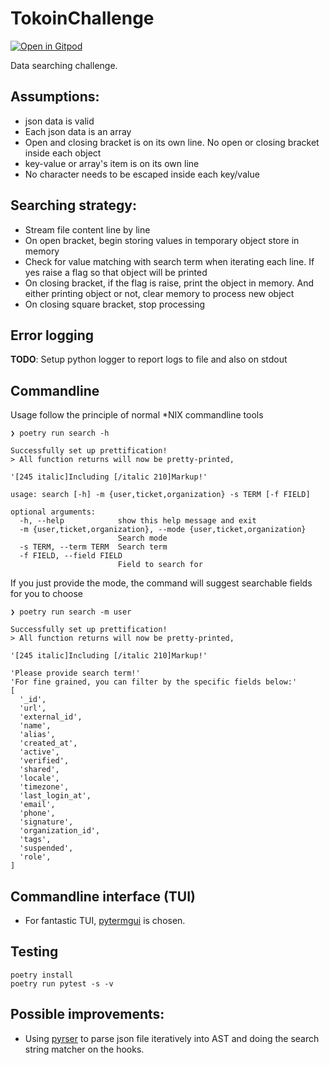 # TokoinChallenge

[![Open in Gitpod](https://gitpod.io/button/open-in-gitpod.svg)](https://gitpod.io/#https://github.com/InNoobWeTrust/tokoin_challenge)

Data searching challenge.

## Assumptions:
- json data is valid
- Each json data is an array
- Open and closing bracket is on its own line. No open or closing bracket inside each object
- key-value or array's item is on its own line
- No character needs to be escaped inside each key/value

## Searching strategy:
- Stream file content line by line
- On open bracket, begin storing values in temporary object store in memory
- Check for value matching with search term when iterating each line. If yes raise a flag so that object will be printed
- On closing bracket, if the flag is raise, print the object in memory. And either printing object or not, clear memory to process new object
- On closing square bracket, stop processing

## Error logging
**TODO**: Setup python logger to report logs to file and also on stdout

## Commandline
Usage follow the principle of normal *NIX commandline tools

```shell
❯ poetry run search -h

Successfully set up prettification!
> All function returns will now be pretty-printed,

'[245 italic]Including [/italic 210]Markup!'

usage: search [-h] -m {user,ticket,organization} -s TERM [-f FIELD]

optional arguments:
  -h, --help            show this help message and exit
  -m {user,ticket,organization}, --mode {user,ticket,organization}
                        Search mode
  -s TERM, --term TERM  Search term
  -f FIELD, --field FIELD
                        Field to search for
```

If you just provide the mode, the command will suggest searchable fields for you to choose

```shell
❯ poetry run search -m user

Successfully set up prettification!
> All function returns will now be pretty-printed,

'[245 italic]Including [/italic 210]Markup!'

'Please provide search term!'
'For fine grained, you can filter by the specific fields below:'
[
  '_id',
  'url',
  'external_id',
  'name',
  'alias',
  'created_at',
  'active',
  'verified',
  'shared',
  'locale',
  'timezone',
  'last_login_at',
  'email',
  'phone',
  'signature',
  'organization_id',
  'tags',
  'suspended',
  'role',
]
```

## Commandline interface (TUI)
- For fantastic TUI, [pytermgui](https://github.com/bczsalba/pytermgui) is chosen.

## Testing

```shell
poetry install
poetry run pytest -s -v
```

## Possible improvements:
- Using [pyrser](https://pythonhosted.org/pyrser/tutorial1.html#hooks) to parse json file iteratively into AST and doing the search string matcher on the hooks.

